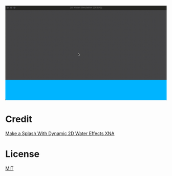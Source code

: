 ![Example Gif](Waves.gif)

# Credit
[Make a Splash With Dynamic 2D Water Effects XNA](https://gamedevelopment.tutsplus.com/tutorials/make-a-splash-with-dynamic-2d-water-effects--gamedev-236)

# License
[MIT](https://choosealicense.com/licenses/mit/)
